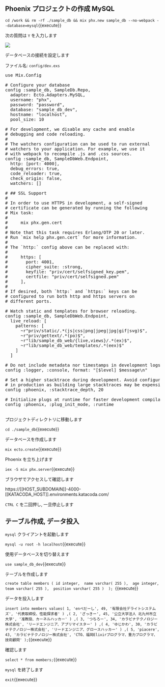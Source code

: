 ## Phoenix プロジェクトの作成 MySQL

`cd /work && rm -rf ./sample_db && mix phx.new sample_db --no-webpack --database=mysql`{{execute}}

次の質問は `Y` を入力します

![](https://i.gyazo.com/0db4a0ffc5751f7c0d8781b3bcdd6aa4.png)

データベースの接続を設定します

ファイル名: `config/dev.exs`

<pre class="file" data-filename="/work/sample_db/config/dev.exs" data-target="replace">
use Mix.Config

# Configure your database
config :sample_db, SampleDb.Repo,
  adapter: Ecto.Adapters.MySQL,
  username: "phx",
  password: "password",
  database: "sample_db_dev",
  hostname: "localhost",
  pool_size: 10

# For development, we disable any cache and enable
# debugging and code reloading.
#
# The watchers configuration can be used to run external
# watchers to your application. For example, we use it
# with webpack to recompile .js and .css sources.
config :sample_db, SampleDbWeb.Endpoint,
  http: [port: 4000],
  debug_errors: true,
  code_reloader: true,
  check_origin: false,
  watchers: []

# ## SSL Support
#
# In order to use HTTPS in development, a self-signed
# certificate can be generated by running the following
# Mix task:
#
#     mix phx.gen.cert
#
# Note that this task requires Erlang/OTP 20 or later.
# Run `mix help phx.gen.cert` for more information.
#
# The `http:` config above can be replaced with:
#
#     https: [
#       port: 4001,
#       cipher_suite: :strong,
#       keyfile: "priv/cert/selfsigned_key.pem",
#       certfile: "priv/cert/selfsigned.pem"
#     ],
#
# If desired, both `http:` and `https:` keys can be
# configured to run both http and https servers on
# different ports.

# Watch static and templates for browser reloading.
config :sample_db, SampleDbWeb.Endpoint,
  live_reload: [
    patterns: [
      ~r"priv/static/.*(js|css|png|jpeg|jpg|gif|svg)$",
      ~r"priv/gettext/.*(po)$",
      ~r"lib/sample_db_web/{live,views}/.*(ex)$",
      ~r"lib/sample_db_web/templates/.*(eex)$"
    ]
  ]

# Do not include metadata nor timestamps in development logs
config :logger, :console, format: "[$level] $message\n"

# Set a higher stacktrace during development. Avoid configuring such
# in production as building large stacktraces may be expensive.
config :phoenix, :stacktrace_depth, 20

# Initialize plugs at runtime for faster development compilation
config :phoenix, :plug_init_mode, :runtime

</pre>

プロジェクトディレクトリに移動します

`cd ./sample_db`{{execute}}

データベースを作成します

`mix ecto.create`{{execute}}

Phoenix を立ち上げます

`iex -S mix phx.server`{{execute}}

ブラウザでアクセスして確認します

https://[[HOST_SUBDOMAIN]]-4000-[[KATACODA_HOST]].environments.katacoda.com/

`CTRL C` を二回押し, 一旦停止します

## テーブル作成, データ投入

`mysql` クライアントを起動します

`mysql -u root -h localhost`{{execute}}

使用データベースを切り替えます

`use sample_db_dev`{{execute}}

テーブルを作成します

`create table members
(
  id integer, 
  name varchar( 255 ), 
  age integer, 
  team varchar( 255 ), 
  position varchar( 255 ) 
);
`{{execute}}

データを投入します

`insert into members values( 1, 'enぺだーし', 49, '有限会社デライトシステムズ', '代表取締役、性能探求者' )
                          ,( 2, 'ざっきー', 45, '公立大学法人 北九州市立大学', '准教授、カーネルハッカー' )
                          ,( 3, 'つちろー', 34, 'カラビナテクノロジー株式会社', 'リードエンジニア、アプリマイスター' )
                          ,( 4, 'ゆじかわ', 30, 'カラビナテクノロジー株式会社', 'リードエンジニア、グロースハッカー' )
                          ,( 5, 'piacere', 43, 'カラビナテクノロジー株式会社', 'CTO、福岡Elixirプログラマ、重力プログラマ、技術顧問' );`{{execute}}

確認します

`select * from members;`{{execute}}

`mysql` を終了します

`exit`{{execute}}

